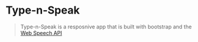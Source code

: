 # Type-n-Speak
> Type-n-Speak is a resposnive app that is built with bootstrap and the [Web Speech API](https://developer.mozilla.org/en-US/docs/Web/API/Web_Speech_API)
